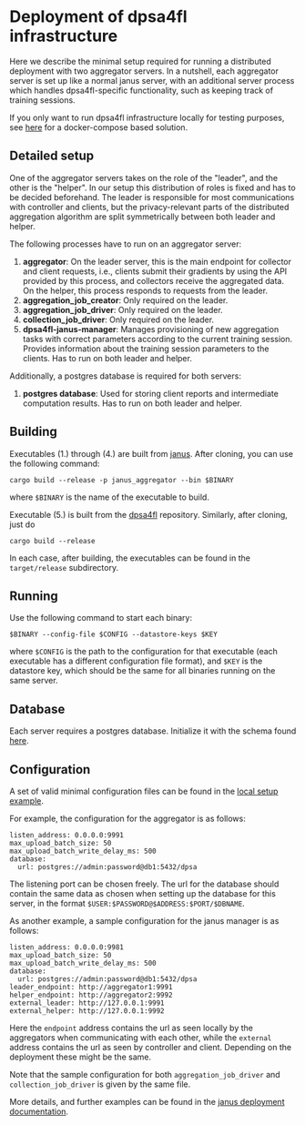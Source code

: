 
# Deployment of dpsa4fl infrastructure

Here we describe the minimal setup required for running a distributed deployment with two aggregator servers.
In a nutshell, each aggregator server is set up like a normal janus server,
with an additional server process which handles dpsa4fl-specific functionality, such as keeping track of training
sessions.

If you only want to run dpsa4fl infrastructure locally for testing purposes, see [here](../local-docker-setup) for a docker-compose based solution.

## Detailed setup
One of the aggregator servers takes on the role of the "leader", and the other is the "helper". In our setup this distribution of roles is fixed and has to be decided beforehand. The leader is responsible for most communications with controller and clients, but the privacy-relevant parts of the distributed aggregation algorithm are split symmetrically between both leader and helper.

The following processes have to run on an aggregator server:
 1. **aggregator**: On the leader server, this is the main endpoint for collector and client requests, i.e., clients submit their gradients by using the API provided by this process, and collectors receive the aggregated data. On the helper, this process responds to requests from the leader.
 2. **aggregation_job_creator**: Only required on the leader.
 3. **aggregation_job_driver**: Only required on the leader.
 4. **collection_job_driver**: Only required on the leader.
 5. **dpsa4fl-janus-manager**: Manages provisioning of new aggregation tasks with correct parameters according to the current training session. Provides information about the training session parameters to the clients. Has to run on both leader and helper.

Additionally, a postgres database is required for both servers:
 1. **postgres database**: Used for storing client reports and intermediate computation results. Has to run on both leader and helper.

## Building
Executables (1.) through (4.) are built from [janus](https://github.com/divviup/janus). After cloning, you can use the following command:
```
cargo build --release -p janus_aggregator --bin $BINARY
```
where `$BINARY` is the name of the executable to build.

Executable (5.) is built from the [dpsa4fl](https://github.com/dpsa-project/dpsa4fl) repository. Similarly, after cloning, just do
```
cargo build --release
```

In each case, after building, the executables can be found in the `target/release` subdirectory.

## Running
Use the following command to start each binary:
```
$BINARY --config-file $CONFIG --datastore-keys $KEY
```
where `$CONFIG` is the path to the configuration for that executable (each executable has a different configuration file format), and `$KEY` is the datastore key, which should be the same for all binaries running on the same server.

## Database
Each server requires a postgres database. Initialize it with the schema found [here](https://github.com/divviup/janus/tree/main/db).

## Configuration
A set of valid minimal configuration files can be found in the [local setup example](../local-docker-setup/config).

For example, the configuration for the aggregator is as follows:
```
listen_address: 0.0.0.0:9991
max_upload_batch_size: 50
max_upload_batch_write_delay_ms: 500
database:
  url: postgres://admin:password@db1:5432/dpsa
```
The listening port can be chosen freely. The url for the database should contain the same data as chosen when setting up the database for this server, in the format `$USER:$PASSWORD@$ADDRESS:$PORT/$DBNAME`.

As another example, a sample configuration for the janus manager is as follows:
```
listen_address: 0.0.0.0:9981
max_upload_batch_size: 50
max_upload_batch_write_delay_ms: 500
database:
  url: postgres://admin:password@db1:5432/dpsa
leader_endpoint: http://aggregator1:9991
helper_endpoint: http://aggregator2:9992
external_leader: http://127.0.0.1:9991
external_helper: http://127.0.0.1:9992
```
Here the `endpoint` address contains the url as seen locally by the aggregators when communicating with each other, while the `external` address contains the url as seen by controller and client. Depending on the deployment these might be the same.

Note that the sample configuration for both `aggregation_job_driver` and `collection_job_driver` is given by the same file.

More details, and further examples can be found in the [janus deployment documentation](https://github.com/divviup/janus/blob/main/docs/DEPLOYING.md).



